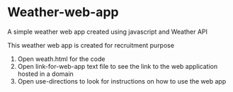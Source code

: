 # Weather-web-app
A simple weather web app created using javascript and Weather API

This weather web app is created for recruitment purpose

1. Open weath.html for the code
2. Open link-for-web-app text file to see the link to the web application hosted in a domain
3. Open use-directions to look for instructions on how to use the web app

